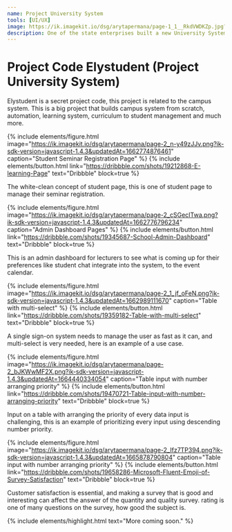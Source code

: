 ```yaml
---
name: Project University System
tools: [UI/UX]
image: https://ik.imagekit.io/dsg/arytapermana/page-1_1__RkdVWDKZp.jpg?ik-sdk-version=javascript-1.4.3&updatedAt=1662774872450
description: One of the state enterprises built a new University System with Ganeshcom Studio.
---
```


# Project Code Elystudent (Project University System)

Elystudent is a secret project code, this project is related to the campus system. This is a big project that builds campus system from scratch, automation, learning system, curriculum to student management and much more.

{% include elements/figure.html image="https://ik.imagekit.io/dsg/arytapermana/page-2_n-y49zJJv.png?ik-sdk-version=javascript-1.4.3&updatedAt=1662774876461" caption="Student Seminar Registration Page" %}
{% include elements/button.html link="https://dribbble.com/shots/19212868-E-learning-Page" text="Dribbble" block=true %}

The white-clean concept of student page, this is one of student page to manage their seminar registration.

{% include elements/figure.html image="https://ik.imagekit.io/dsg/arytapermana/page-2_cSGecITwa.png?ik-sdk-version=javascript-1.4.3&updatedAt=1662776796234" caption="Admin Dashboard Pages" %}
{% include elements/button.html link="https://dribbble.com/shots/19345687-School-Admin-Dashboard" text="Dribbble" block=true %}

This is an admin dashboard for lecturers to see what is coming up for their preferences like student chat integrate into the system, to the event calendar.

{% include elements/figure.html image="https://ik.imagekit.io/dsg/arytapermana/page-2_1_jf_oFeN.png?ik-sdk-version=javascript-1.4.3&updatedAt=1662989111670" caption="Table with multi-select" %}
{% include elements/button.html link="https://dribbble.com/shots/19359182-Table-with-multi-select" text="Dribbble" block=true %}

A single sign-on system needs to manage the user as fast as it can, and multi-select is very needed, here is an example of a use case.

{% include elements/figure.html image="https://ik.imagekit.io/dsg/arytapermana/page-2_bJKWwMF2X.png?ik-sdk-version=javascript-1.4.3&updatedAt=1664440334054" caption="Table input with number arranging priority" %}
{% include elements/button.html link="https://dribbble.com/shots/19470721-Table-input-with-number-arranging-priority" text="Dribbble" block=true %}

Input on a table with arranging the priority of every data input is challenging, this is an example of prioritizing every input using descending number priority.

{% include elements/figure.html image="https://ik.imagekit.io/dsg/arytapermana/page-2_Ifz7TP394.png?ik-sdk-version=javascript-1.4.3&updatedAt=1665878790804" caption="Table input with number arranging priority" %}
{% include elements/button.html link="https://dribbble.com/shots/19658286-Microsoft-Fluent-Emoji-of-Survey-Satisfaction" text="Dribbble" block=true %}

Customer satisfaction is essential, and making a survey that is good and interesting can affect the answer of the quantity and quality survey. rating is one of many questions on the survey, how good the subject is.

{% include elements/highlight.html text="More coming soon." %}
